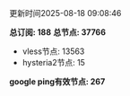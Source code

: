 更新时间2025-08-18 09:08:46

**总订阅: 188**
**总节点: 37766**
- vless节点: 13563
- hysteria2节点: 15

**google ping有效节点: 267**
